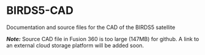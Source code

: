 # BIRDS5-CAD
 Documentation and source files for the CAD of the BIRDS5 satellite

***Note:*** Source CAD file in Fusion 360 is too large (147MB) for github. A link to an external cloud storage platform will be added soon.
